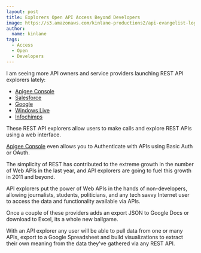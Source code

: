 ```yaml
---
layout: post
title: Explorers Open API Access Beyond Developers
image: https://s3.amazonaws.com/kinlane-productions2/api-evangelist-logos/api-evangelist-butterfly-vertical.png
author:
  name: kinlane
tags:
  - Access
  - Open
  - Developers
---
```

I am seeing more API owners and service providers launching REST API explorers lately:

*   [Apigee Console](https://apigee.com/console/twitter "Apigee Console")
*   [Salesforce](http://appexchange.salesforce.com/listingDetail?listingId=a0N30000003IjwLEAS "Salesforce")
*   [Google](https://code.google.com/apis/explorer/ "Google API Explorer")
*   [Windows Live](http://rex.mslivelabs.com/ "Windows Live")
*   [Infochimps](http://www.infochimps.com/ "Infochimps Data Explorer")

These REST API explorers allow users to make calls and explore REST APIs using a web interface.

[Apigee Console](https://apigee.com/console/twitter "Apigee Console") even allows you to Authenticate with APIs using Basic Auth or OAuth.

The simplicity of REST has contributed to the extreme growth in the number of Web APIs in the last year, and API explorers are going to fuel this growth in 2011 and beyond.

API explorers put the power of Web APIs in the hands of non-developers, allowing journalists, students, politicians, and any tech savvy Internet user to access the data and functionality available via APIs.

Once a couple of these providers adds an export JSON to Google Docs or download to Excel, its a whole new ballgame.

With an API explorer any user will be able to pull data from one or many APIs, export to a Google Spreadsheet and build visualizations to extract their own meaning from the data they've gathered via any REST API.